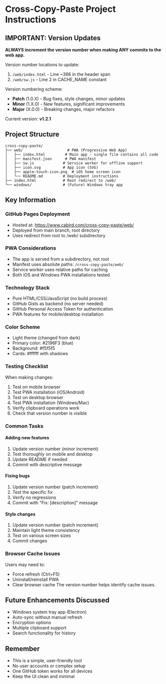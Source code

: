 # Cross-Copy-Paste Project Instructions

## IMPORTANT: Version Updates

**ALWAYS increment the version number when making ANY commits to the web app.**

Version number locations to update:
1. `/web/index.html` - Line ~366 in the header span
2. `/web/sw.js` - Line 2 in CACHE_NAME constant

Version numbering scheme:
- **Patch** (1.0.X) - Bug fixes, style changes, minor updates
- **Minor** (1.X.0) - New features, significant improvements
- **Major** (X.0.0) - Breaking changes, major refactors

Current version: **v1.2.1**

## Project Structure

```
cross-copy-paste/
├── web/                    # PWA (Progressive Web App)
│   ├── index.html         # Main app - single file contains all code
│   ├── manifest.json      # PWA manifest
│   ├── sw.js             # Service worker for offline support
│   ├── icon.svg          # App icon (SVG)
│   ├── apple-touch-icon.png  # iOS home screen icon
│   └── README.md         # Deployment instructions
├── index.html            # Root redirect to /web/
└── windows/              # (Future) Windows tray app
```

## Key Information

### GitHub Pages Deployment
- Hosted at: https://www.cabird.com/cross-copy-paste/web/
- Deployed from main branch, root directory
- Uses redirect from root to /web/ subdirectory

### PWA Considerations
- The app is served from a subdirectory, not root
- Manifest uses absolute paths: `/cross-copy-paste/web/`
- Service worker uses relative paths for caching
- Both iOS and Windows PWA installations tested

### Technology Stack
- Pure HTML/CSS/JavaScript (no build process)
- GitHub Gists as backend (no server needed)
- GitHub Personal Access Token for authentication
- PWA features for mobile/desktop installation

### Color Scheme
- Light theme (changed from dark)
- Primary color: #2196F3 (blue)
- Background: #f5f5f5
- Cards: #ffffff with shadows

### Testing Checklist
When making changes:
1. Test on mobile browser
2. Test PWA installation (iOS/Android)
3. Test on desktop browser
4. Test PWA installation (Windows/Mac)
5. Verify clipboard operations work
6. Check that version number is visible

### Common Tasks

#### Adding new features
1. Update version number (minor increment)
2. Test thoroughly on mobile and desktop
3. Update README if needed
4. Commit with descriptive message

#### Fixing bugs
1. Update version number (patch increment)
2. Test the specific fix
3. Verify no regressions
4. Commit with "Fix: [description]" message

#### Style changes
1. Update version number (patch increment)
2. Maintain light theme consistency
3. Test on various screen sizes
4. Commit changes

### Browser Cache Issues
Users may need to:
- Force refresh (Ctrl+F5)
- Uninstall/reinstall PWA
- Clear browser cache
The version number helps identify cache issues.

## Future Enhancements Discussed
- Windows system tray app (Electron)
- Auto-sync without manual refresh
- Encryption options
- Multiple clipboard support
- Search functionality for history

## Remember
- This is a simple, user-friendly tool
- No user accounts or complex setup
- One GitHub token works for all devices
- Keep the UI clean and minimal